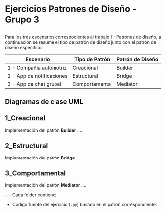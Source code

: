 # Ejercicios Patrones de Diseño - Grupo 3

##

Para los tres escenarios correspodientes al trabajo 1 - Patrones de diseño, a continuación se resume el tipo de patrón de diseño junto con el patrón de diseño específico:

| Escenario                 | Tipo de Patrón   | Patrón de Diseño |
|---------------------------|------------------|------------------|
| 1 - Compañía automotriz   | Creacional       | Builder          | 
| 2 - App de notificaciones | Estructural      | Bridge           |
| 3 - App de chat grupal    | Comportamental   | Mediator         |

## Diagramas de clase UML



## 1_Creacional
Implementación del patrón **Builder** ....

## 2_Estructural
Implementación del patrón **Bridge** ....

## 3_Comportamental
Implementación del patrón **Mediator** ....



--- Cada folder contiene:

- Código fuente del ejercicio (`.py`) basado en el patrón correspondiente.

